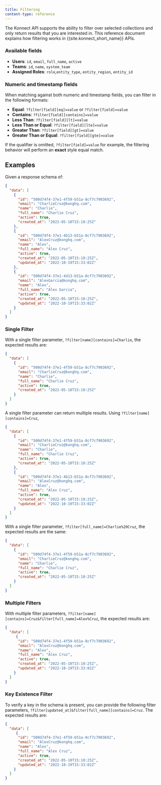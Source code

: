 ```yaml
---
title: Filtering
content-type: reference
---
```




The Konnect API supports the ability to filter over selected collections and
only return results that you are interested in.
This reference document explains how filtering works in {{site.konnect_short_name}} APIs.

### Available fields

* **Users**: `id`, `email`, `full_name`, `active`
* **Teams**: `id`, `name`, `system_team`
* **Assigned Roles**: `role`,`entity_type`, `entity_region`, `entity_id`

### Numeric and timestamp fields

When matching against both numeric and timestamp fields, you can filter in the following formats:

* **Equal**: `?filter[field][eq]=value` or `?filter[field]=value`
* **Contains**: `?filter[field][contains]=value`
* **Less Than**: `?filter[field][lt]=value`
* **Less Than or Equal**: `?filter[field][lte]=value`
* **Greater Than**: `?filter[field][gt]=value`
* **Greater Than or Equal**: `?filter[field][gte]=value`

If the qualifier is omitted, `?filter[field]=value` for example, the filtering behavior will perform an **exact** style
equal match.

## Examples

Given a response schema of:

```json
{
  "data": [
    {
      "id": "500d74f4-37e1-4f59-b51a-8cf7c7903692",
      "email": "CharlieCruz@konghq.com",
      "name": "Charlie",
      "full_name": "Charlie Cruz",
      "active": true,
      "created_at": "2022-05-10T15:10:25Z"
    },
    {
      "id": "500d74f4-37e1-4b13-b51a-8cf7c7903692",
      "email": "AlexCruz@konghq.com",
      "name": "Alex",
      "full_name": "Alex Cruz",
      "active": true,
      "created_at": "2022-05-10T15:10:25Z",
      "updated_at": "2022-10-19T15:33:02Z"
    },
    {
      "id": "500d74f4-37e1-4d13-b51a-8cf7c7903692",
      "email": "AlexGarcia@konghq.com",
      "name": "Alex",
      "full_name": "Alex Garcia",
      "active": true,
      "created_at": "2022-05-10T15:10:25Z",
      "updated_at": "2022-10-19T15:33:02Z"
    }
  ]
}
```

### Single Filter

With a single filter parameter, `?filter[name][contains]=Charlie`, the expected
results are:

```json
{
  "data": [
    {
      "id": "500d74f4-37e1-4f59-b51a-8cf7c7903692",
      "email": "CharlieCruz@konghq.com",
      "name": "Charlie",
      "full_name": "Charlie Cruz",
      "active": true,
      "created_at": "2022-05-10T15:10:25Z"
    }
  ]
}
```

A single filter parameter can return multiple results. Using `?filter[name][contains]=Cruz`, 

```json
{
  "data": [
    {
      "id": "500d74f4-37e1-4f59-b51a-8cf7c7903692",
      "email": "CharlieCruz@konghq.com",
      "name": "Charlie",
      "full_name": "Charlie Cruz",
      "active": true,
      "created_at": "2022-05-10T15:10:25Z"
    },
    {
      "id": "500d74f4-37e1-4b13-b51a-8cf7c7903692",
      "email": "AlexCruz@konghq.com",
      "name": "Alex",
      "full_name": "Alex Cruz",
      "active": true,
      "created_at": "2022-05-10T15:10:25Z",
      "updated_at": "2022-10-19T15:33:02Z"
    }
  ]
}
```

With a single filter parameter, `?filter[full_name]=Charlie%20Cruz`, the expected
results are the same:

```json
{
  "data": [
    {
      "id": "500d74f4-37e1-4f59-b51a-8cf7c7903692",
      "email": "CharlieCruz@konghq.com",
      "name": "Charlie",
      "full_name": "Charlie Cruz",
      "active": true,
      "created_at": "2022-05-10T15:10:25Z"
    }
  ]
}
```

### Multiple Filters

With multiple filter parameters,
`?filter[name][contains]=Cruz&filter[full_name]=Alex%Cruz`, the expected
results are:

```json
{
  "data": [
     {
      "id": "500d74f4-37e1-4f59-b51a-8cf7c7903692",
      "email": "AlexCruz@konghq.com",
      "name": "Alex",
      "full_name": "Alex Cruz",
      "active": true,
      "created_at": "2022-05-10T15:10:25Z",
      "updated_at": "2022-10-19T15:33:02Z"
    }
  ]
}
```

### Key Existence Filter

To verify a key in the schema is present, you can provide the following
filter parameters, `?filter[updated_at]&filter[full_name][contains]=Cruz`. The
expected results are:

```json
{
  "data": [
     {
      "id": "500d74f4-37e1-4f59-b51a-8cf7c7903692",
      "email": "AlexCruz@konghq.com",
      "name": "Alex",
      "full_name": "Alex Cruz",
      "active": true,
      "created_at": "2022-05-10T15:10:25Z",
      "updated_at": "2022-10-19T15:33:02Z"
    }
  ]
}
```
